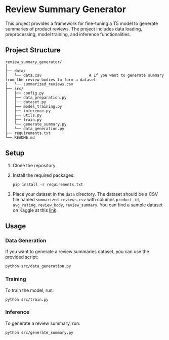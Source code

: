 # Review Summary Generator

This project provides a framework for fine-tuning a T5 model to generate summaries of product reviews. The project includes data loading, preprocessing, model training, and inference functionalities.

## Project Structure

```
review_summary_generator/
│
├── data/
│   └── data.csv                     # If you want to generate summary from the review bodies to form a dataset
│   └── summarized_reviews.csv      
├── src/
│   ├── config.py
│   ├── data_preparation.py
│   ├── dataset.py
│   ├── model_training.py
│   ├── inference.py
│   ├── utils.py
│   ├── train.py
│   └── generate_summary.py
│   └── data_generation.py
├── requirements.txt
└── README.md
```

## Setup

1. Clone the repository

2. Install the required packages:

   ```
   pip install -r requirements.txt
   ```

3. Place your dataset in the `data` directory. The dataset should be a CSV file named `summarized_reviews.csv` with columns `product_id`, `avg_rating`, `review_body`, `review_summary`. You can find a sample dataset on Kaggle at this [link](https://www.kaggle.com/datasets/yusufkesmenn/product-reviews-with-summarized-feedback/settings).

## Usage

### Data Generation

If you want to generate a review summaries dataset, you can use the provided script:

```
python src/data_generation.py
```

### Training

To train the model, run:

```
python src/train.py
```

### Inference

To generate a review summary, run:

```
python src/generate_summary.py
```
